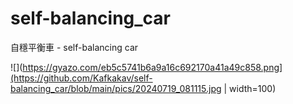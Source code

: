 # self-balancing_car
自穩平衡車 - self-balancing car

![](https://gyazo.com/eb5c5741b6a9a16c692170a41a49c858.png](https://github.com/Kafkakav/self-balancing_car/blob/main/pics/20240719_081115.jpg | width=100)
